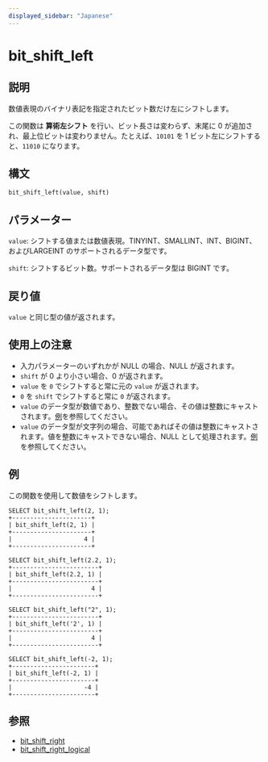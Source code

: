 ```yaml
---
displayed_sidebar: "Japanese"
---
```


# bit_shift_left

## 説明

数値表現のバイナリ表記を指定されたビット数だけ左にシフトします。

この関数は **算術左シフト** を行い、ビット長さは変わらず、末尾に 0 が追加され、最上位ビットは変わりません。たとえば、`10101` を 1 ビット左にシフトすると、`11010` になります。

## 構文

```Haskell
bit_shift_left(value, shift)
```

## パラメーター

`value`: シフトする値または数値表現。TINYINT、SMALLINT、INT、BIGINT、およびLARGEINT のサポートされるデータ型です。

`shift`: シフトするビット数。サポートされるデータ型は BIGINT です。

## 戻り値

`value` と同じ型の値が返されます。

## 使用上の注意

- 入力パラメーターのいずれかが NULL の場合、NULL が返されます。
- `shift` が 0 より小さい場合、0 が返されます。
- `value` を `0` でシフトすると常に元の `value` が返されます。
- `0` を `shift` でシフトすると常に `0` が返されます。
- `value` のデータ型が数値であり、整数でない場合、その値は整数にキャストされます。[例](#examples)を参照してください。
- `value` のデータ型が文字列の場合、可能であればその値は整数にキャストされます。値を整数にキャストできない場合、NULL として処理されます。[例](#examples)を参照してください。

## 例

この関数を使用して数値をシフトします。

```Plain
SELECT bit_shift_left(2, 1);
+----------------------+
| bit_shift_left(2, 1) |
+----------------------+
|                    4 |
+----------------------+

SELECT bit_shift_left(2.2, 1);
+------------------------+
| bit_shift_left(2.2, 1) |
+------------------------+
|                      4 |
+------------------------+

SELECT bit_shift_left("2", 1);
+------------------------+
| bit_shift_left('2', 1) |
+------------------------+
|                      4 |
+------------------------+

SELECT bit_shift_left(-2, 1);
+-----------------------+
| bit_shift_left(-2, 1) |
+-----------------------+
|                    -4 |
+-----------------------+
```

## 参照

- [bit_shift_right](bit_shift_right.md)
- [bit_shift_right_logical](bit_shift_right_logical.md)